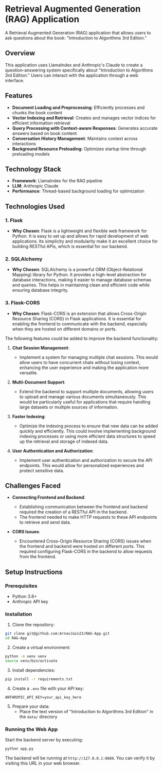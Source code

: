 # Retrieval Augmented Generation (RAG) Application

A Retrieval Augmented Generation (RAG) application that allows users to ask questions about the book: "Introduction to Algorithms 3rd Edition."

## Overview

This application uses LlamaIndex and Anthropic's Claude to create a question-answering system specifically about "Introduction to Algorithms 3rd Edition." Users can interact with the application through a web interface.

## Features

- **Document Loading and Preprocessing**: Efficiently processes and chunks the book content
- **Vector Indexing and Retrieval**: Creates and manages vector indices for efficient information retrieval
- **Query Processing with Context-aware Responses**: Generates accurate answers based on book content
- **Conversation History Management**: Maintains context across interactions
- **Background Resource Preloading**: Optimizes startup time through preloading models

## Technology Stack

- **Framework**: LlamaIndex for the RAG pipeline
- **LLM**: Anthropic Claude
- **Performance**: Thread-based background loading for optimization

## Technologies Used

### 1. Flask
- **Why Chosen**: Flask is a lightweight and flexible web framework for Python. It is easy to set up and allows for rapid development of web applications. Its simplicity and modularity make it an excellent choice for building RESTful APIs, which is essential for our backend.

### 2. SQLAlchemy
- **Why Chosen**: SQLAlchemy is a powerful ORM (Object-Relational Mapping) library for Python. It provides a high-level abstraction for database interactions, making it easier to manage database schemas and queries. This helps in maintaining clean and efficient code while ensuring database integrity.

### 3. Flask-CORS
- **Why Chosen**: Flask-CORS is an extension that allows Cross-Origin Resource Sharing (CORS) in Flask applications. It is essential for enabling the frontend to communicate with the backend, especially when they are hosted on different domains or ports.

The following features could be added to improve the backend functionality:

1. **Chat Session Management**:
   - Implement a system for managing multiple chat sessions. This would allow users to have concurrent chats without losing context, enhancing the user experience and making the application more versatile.

2. **Multi-Document Support**:
   - Extend the backend to support multiple documents, allowing users to upload and manage various documents simultaneously. This would be particularly useful for applications that require handling large datasets or multiple sources of information.

3. **Faster Indexing**:
   - Optimize the indexing process to ensure that new data can be added quickly and efficiently. This could involve implementing background indexing processes or using more efficient data structures to speed up the retrieval and storage of indexed data.

4. **User Authentication and Authorization**:
   - Implement user authentication and authorization to secure the API endpoints. This would allow for personalized experiences and protect sensitive data.

## Challenges Faced

- **Connecting Frontend and Backend**:
  - Establishing communication between the frontend and backend required the creation of a RESTful API in the backend.
  - The frontend needed to make HTTP requests to these API endpoints to retrieve and send data.
  
- **CORS Issues**:
  - Encountered Cross-Origin Resource Sharing (CORS) issues when the frontend and backend were hosted on different ports. This required configuring Flask-CORS in the backend to allow requests from the frontend.

## Setup Instructions

### Prerequisites

- Python 3.8+
- Anthropic API key

### Installation

1. Clone the repository:
```bash
git clone git@github.com:ArnavJain23/RAG-App.git
cd RAG-App
```

2. Create a virtual environment:
```bash
python -m venv venv
source venv/bin/activate
```

3. Install dependencies:
```bash
pip install -r requirements.txt
```

4. Create a `.env` file with your API key:
```
ANTHROPIC_API_KEY=your_api_key_here
```

5. Prepare your data:
   - Place the text version of "Introduction to Algorithms 3rd Edition" in the `data/` directory

### Running the Web App

Start the backend server by executing:
```bash
python app.py
```
The backend will be running at `http://127.0.0.1:8080`. You can verify it by visiting this URL in your web browser.
